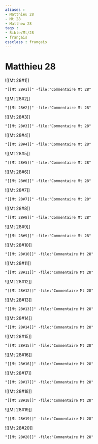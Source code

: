 ```yaml
---
aliases : 
- Matthieu 28
- Mt 28
- Matthew 28
tags : 
- Bible/Mt/28
- français
cssclass : français
---
```


# Matthieu 28

![[Mt 28#1]]

```query
"[[Mt 28#1]]" -file:"Commentaire Mt 28"
```

![[Mt 28#2]]

```query
"[[Mt 28#2]]" -file:"Commentaire Mt 28"
```

![[Mt 28#3]]

```query
"[[Mt 28#3]]" -file:"Commentaire Mt 28"
```

![[Mt 28#4]]

```query
"[[Mt 28#4]]" -file:"Commentaire Mt 28"
```

![[Mt 28#5]]

```query
"[[Mt 28#5]]" -file:"Commentaire Mt 28"
```

![[Mt 28#6]]

```query
"[[Mt 28#6]]" -file:"Commentaire Mt 28"
```

![[Mt 28#7]]

```query
"[[Mt 28#7]]" -file:"Commentaire Mt 28"
```

![[Mt 28#8]]

```query
"[[Mt 28#8]]" -file:"Commentaire Mt 28"
```

![[Mt 28#9]]

```query
"[[Mt 28#9]]" -file:"Commentaire Mt 28"
```

![[Mt 28#10]]

```query
"[[Mt 28#10]]" -file:"Commentaire Mt 28"
```

![[Mt 28#11]]

```query
"[[Mt 28#11]]" -file:"Commentaire Mt 28"
```

![[Mt 28#12]]

```query
"[[Mt 28#12]]" -file:"Commentaire Mt 28"
```

![[Mt 28#13]]

```query
"[[Mt 28#13]]" -file:"Commentaire Mt 28"
```

![[Mt 28#14]]

```query
"[[Mt 28#14]]" -file:"Commentaire Mt 28"
```

![[Mt 28#15]]

```query
"[[Mt 28#15]]" -file:"Commentaire Mt 28"
```

![[Mt 28#16]]

```query
"[[Mt 28#16]]" -file:"Commentaire Mt 28"
```

![[Mt 28#17]]

```query
"[[Mt 28#17]]" -file:"Commentaire Mt 28"
```

![[Mt 28#18]]

```query
"[[Mt 28#18]]" -file:"Commentaire Mt 28"
```

![[Mt 28#19]]

```query
"[[Mt 28#19]]" -file:"Commentaire Mt 28"
```

![[Mt 28#20]]

```query
"[[Mt 28#20]]" -file:"Commentaire Mt 28"
```

